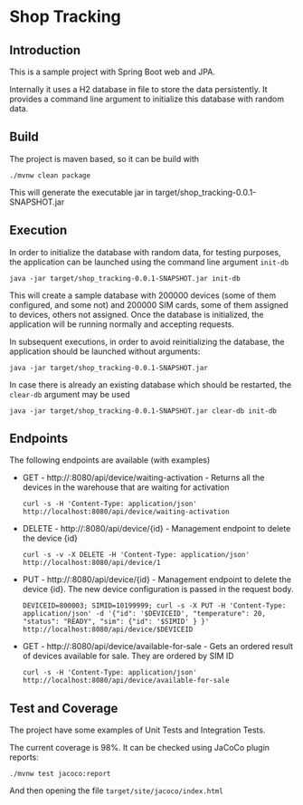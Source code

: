 # Shop Tracking

## Introduction

This is a sample project with Spring Boot web and JPA.

Internally it uses a H2 database in file to store the data persistently. It provides a command line argument to
initialize this database with random data.

## Build

The project is maven based, so it can be build with

```
./mvnw clean package
```

This will generate the executable jar in target/shop_tracking-0.0.1-SNAPSHOT.jar

## Execution

In order to initialize the database with random data, for testing purposes, the application can be launched using
the command line argument `init-db`

```
java -jar target/shop_tracking-0.0.1-SNAPSHOT.jar init-db
```

This will create a sample database with 200000 devices (some of them configured, and some not) and 200000 SIM cards, some
of them assigned to devices, others not assigned.
Once the database is initialized, the application will be running normally and accepting requests.


In subsequent executions, in order to avoid reinitializing the database, the application should be launched without
arguments:

```
java -jar target/shop_tracking-0.0.1-SNAPSHOT.jar
```

In case there is already an existing database which should be restarted, the `clear-db` argument may be used

```
java -jar target/shop_tracking-0.0.1-SNAPSHOT.jar clear-db init-db
```

## Endpoints

The following endpoints are available (with examples)

* GET - http://<ip>:8080/api/device/waiting-activation - Returns all the devices in the warehouse that are waiting for activation
  ```
  curl -s -H 'Content-Type: application/json' http://localhost:8080/api/device/waiting-activation
  ```

* DELETE - http://<ip>:8080/api/device/{id} - Management endpoint to delete the device {id}
  ```
  curl -s -v -X DELETE -H 'Content-Type: application/json' http://localhost:8080/api/device/1
  ```

* PUT - http://<ip>:8080/api/device/{id} - Management endpoint to delete the device {id}. The new device configuration is passed in
  the request body.
  ```
  DEVICEID=800003; SIMID=10199999; curl -s -X PUT -H 'Content-Type: application/json' -d '{"id": '$DEVICEID', "temperature": 20, "status": "READY", "sim": {"id": '$SIMID' } }' http://localhost:8080/api/device/$DEVICEID
  ```

* GET - http://<ip>:8080/api/device/available-for-sale - Gets an ordered result of devices available for sale. They are ordered by SIM ID
  ```
  curl -s -H 'Content-Type: application/json' http://localhost:8080/api/device/available-for-sale
  ```


## Test and Coverage

The project have some examples of Unit Tests and Integration Tests.

The current coverage is 98%. It can be checked using JaCoCo plugin reports:

```
./mvnw test jacoco:report
```

And then opening the file `target/site/jacoco/index.html`
